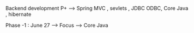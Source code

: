 Backend development P+ --> Spring MVC , sevlets , JDBC ODBC, Core Java , hibernate

Phase -1 : June 27 --> Focus --> Core Java 

